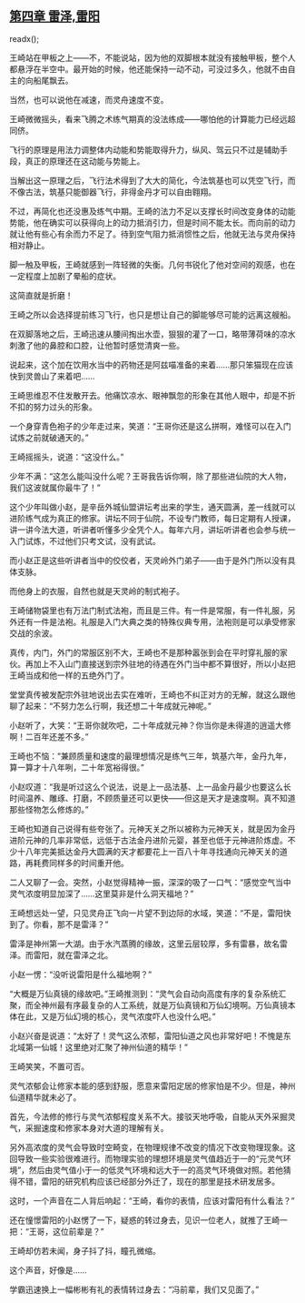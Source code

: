 ## [第四章 雷泽,雷阳](https://www.xxbiquge.com/11_11207/8774567.html)
readx();

  王崎站在甲板之上——不，不能说站，因为他的双脚根本就没有接触甲板，整个人都悬浮在半空中。最开始的时候，他还能保持一动不动，可没过多久，他就不由自主的向船尾飘去。

  当然，也可以说他在减速，而灵舟速度不变。

  王崎微微摇头，看来飞腾之术练气期真的没法练成——哪怕他的计算能力已经远超同侪。

  飞行的原理是用法力调整体内动能和势能取得升力，纵风、驾云只不过是辅助手段，真正的原理还在这动能与势能上。

  当解出这一原理之后，飞行法术得到了大大的简化，今法筑基也可以凭空飞行，而不像古法，筑基只能御器飞行，非得金丹才可以自由翱翔。

  不过，再简化也还没惠及练气中期。王崎的法力不足以支撑长时间改变身体的动能势能，他在确实可以获得向上的动力抵消引力，但是时间不能太长。而向前的动力就让他有些心有余而力不足了。待到空气阻力抵消惯性之后，他就无法与灵舟保持相对静止。

  脚一触及甲板，王崎就感到一阵轻微的失衡。几何书锐化了他对空间的观感，也在一定程度上加剧了晕船的症状。

  这简直就是折磨！

  王崎之所以会选择提前练习飞行，也只是想让自己的脚能够尽可能的远离这艘船。

  在双脚落地之后，王崎迅速从腰间掏出水壶，狠狠的灌了一口，略带薄荷味的凉水刺激了他的鼻腔和口腔，让他暂时感觉清爽一些。

  说起来，这个加在饮用水当中的药物还是阿兹喵准备的来着……那只笨猫现在应该快到灵兽山了来着吧……

  王崎思维忍不住发散开去。他痛饮凉水、眼神飘忽的形象在其他人眼中，却是不折不扣的努力过头的形象。

  一个身穿青色袍子的少年走过来，笑道：“王哥你还是这么拼啊，难怪可以在入门试炼之前就破通天的。”

  王崎摇摇头，说道：“这没什么。”

  少年不满：“这怎么能叫没什么呢？王哥我告诉你啊，除了那些进仙院的大人物，我们这波就属你最牛了！”

  这个少年叫做小赵，是辛岳外城仙盟讲坛考出来的学生，通天圆满，差一线就可以进阶练气成为真正的修家。讲坛不同于仙院，不设专门教师，每日定期有人授课，讲一讲今法大道，听讲者听懂多少全凭个人。每年六月，讲坛听讲者也会参与统一入门试炼，不过他们只考文试，没有武试。

  而小赵正是这些听讲者当中的佼佼者，天灵岭外门弟子——由于是外门所以没有具体支脉。

  而他身上的衣服，自然也就是天灵岭的制式袍子。

  王崎储物袋里也有万法门制式法袍，而且是三件。有一件是常服，有一件礼服，另外还有一件是法袍。礼服是入门大典之类的特殊仪典专用，法袍则是可以承受修家交战的余波。

  真传，内门，外门的常服区别不大，王崎也不是那种嚣张到会在平时穿礼服的家伙。再加上不入山门直接送到宗外驻地的待遇在外门当中都不算很好，所以小赵把王崎当成和他一样的五绝外门了。

  堂堂真传被发配宗外驻地说出去实在难听，王崎也不纠正对方的无解，就这么跟他聊了起来：“不努力怎么行啊，我还想二十年成就元神呢。”

  小赵听了，大笑：“王哥你就吹吧，二十年成就元神？你当你是未得道的逍遥大修啊！二百年还差不多。”

  王崎也不恼：“兼顾质量和速度的最理想情况是练气三年，筑基六年，金丹九年，算一算才十八年咧，二十年宽裕得很。”

  小赵叹道：“我是听过这么个说法，说是上一品法基、上一品金丹最少也要这么长时间温养、雕琢、打磨，不顾质量还可以更快——但这是天才是速度啊。真不知道那些怪物怎么修炼的。”

  王崎也知道自己说得有些夸张了。元神天关之所以被称为元神天关，就是因为金丹进阶元神的几率非常低，远低于古法金丹进阶元婴，甚至也低于元神进阶炼虚。不少十八年完美抵达金丹大圆满的天才都要花上一百八十年寻找通向元神天关的道路，再耗费同样多的时间重开他。

  二人又聊了一会。突然，小赵觉得精神一振，深深的吸了一口气：“感觉空气当中灵气浓度明显加深了……这里莫非是什么洞天福地？”

  王崎想远处一望，只见灵舟正飞向一片望不到边际的水域，笑道：“不是，雷阳快到了。你看，那不是雷泽？”

  雷泽是神州第一大湖。由于水汽蒸腾的缘故，这里云层较厚，多有雷暴，故名雷泽。而雷阳，就在雷泽之北。

  小赵一愣：“没听说雷阳是什么福地啊？”

  “大概是万仙真镜的缘故吧。”王崎推测到：“灵气会自动向高度有序的复杂系统汇聚，而全神州最有序最复杂的人工系统，就是万仙真镜和万仙幻境啊。万仙真镜本体在此，又是万仙幻境的核心，灵气浓度吓人也没什么吧。”

  小赵兴奋是说道：“太好了！灵气这么浓郁，雷阳仙道之风也非常好吧！不愧是东北域第一仙城！这里绝对汇聚了神州仙道的精华！”

  王崎笑笑，不置可否。

  灵气浓郁会让修家本能的感到舒服，愿意来雷阳定居的修家怕是不少。但是，神州仙道精华就未必了。

  首先，今法修的修行与灵气浓郁程度关系不大。接驳天地呼吸，自能从天外采掘灵气，采掘速度和修家本身对大道的理解有关。

  另外高浓度的灵气会导致时空畸变，在物理规律不改变的情况下改变物理现象。这回导致一些实验很难进行。而物理实验的理想环境是灵气值趋近于一的“元灵气环境”，然后由灵气值小于一的低灵气环境和远大于一的高灵气环境做对照。若他猜得不错，雷阳的研究机构应该已经部分外迁了，现在的那里是技术研发居多。

  这时，一个声音在二人背后响起：“王崎，看你的表情，应该对雷阳有什么看法？”

  还在憧憬雷阳的小赵愣了一下，疑惑的转过身去，见识一位老人，就推了王崎一把：“王哥，这位前辈是？”

  王崎却仿若未闻，身子抖了抖，瞳孔微缩。

  这个声音，好像是……

  学霸迅速换上一幅彬彬有礼的表情转过身去：“冯前辈，我们又见面了。”
